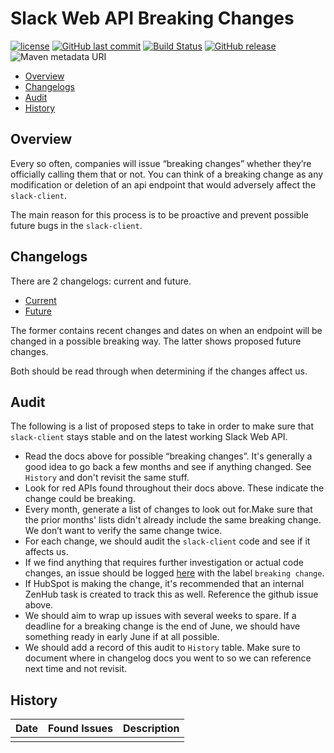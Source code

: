 # Slack Web API Breaking Changes

[![license](https://img.shields.io/github/license/HubSpot/slack-client.svg?style=social)](https://github.com/HubSpot/slack-client/blob/master/LICENSE)
[![GitHub last commit](https://img.shields.io/github/last-commit/HubSpot/slack-client.svg?style=social)](https://github.com/HubSpot/slack-client/commits/master)
 [![Build Status](https://travis-ci.org/HubSpot/slack-client.svg?branch=master)](https://travis-ci.org/HubSpot/slack-client) [![GitHub release](https://img.shields.io/github/release/HubSpot/slack-client.svg)](https://github.com/HubSpot/slack-client/releases) ![Maven metadata URI](https://img.shields.io/maven-metadata/v/http/central.maven.org/maven2/com/hubspot/slack/slack-client/maven-metadata.xml.svg)

* [Overview](#overview)
* [Changelogs](#changelogs)
* [Audit](#audit)
* [History](#history)

## Overview

Every so often, companies will issue “breaking changes” whether they’re officially calling them that or not.
You can think of a breaking change as any modification or deletion of an api endpoint that would adversely affect the `slack-client`.

The main reason for this process is to be proactive and prevent possible future bugs in the `slack-client`.

## Changelogs

There are 2 changelogs: current and future.

* [Current](https://api.slack.com/changelog)
* [Future](https://api.slack.com/changelog/future)

The former contains recent changes and dates on when an endpoint will be changed in a possible breaking way.
The latter shows proposed future changes.

Both should be read through when determining if the changes affect us.

## Audit

The following is a list of proposed steps to take in order to make sure that `slack-client` stays stable and on the latest working Slack Web API.

* Read the docs above for possible “breaking changes”. It's generally a good idea to go back a few months and see if anything changed. See `History` and don't revisit the same stuff.
* Look for red APIs found throughout their docs above. These indicate the change could be breaking.
* Every month, generate a list of changes to look out for.Make sure that the prior months' lists didn't already include the same breaking change. We don’t want to verify the same change twice.
* For each change, we should audit the `slack-client` code and see if it affects us.
* If we find anything that requires further investigation or actual code changes, an issue should be logged [here](https://github.com/HubSpot/slack-client/issues) with the label `breaking change`.
* If HubSpot is making the change, it's recommended that an internal ZenHub task is created to track this as well. Reference the github issue above.
* We should aim to wrap up issues with several weeks to spare. If a deadline for a breaking change is the end of June, we should have something ready in early June if at all possible.
* We should add a record of this audit to `History` table. Make sure to document where in changelog docs you went to so we can reference next time and not revisit.

## History

| Date | Found Issues | Description |
| ---- | ------------ | ----------- |
| | | |
